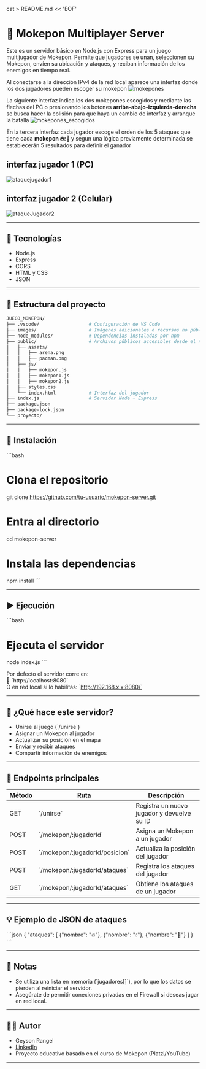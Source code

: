 cat > README.md << 'EOF'
# 🐾 Mokepon Multiplayer Server

Este es un servidor básico en Node.js con Express para un juego multijugador de Mokepon. Permite que jugadores se unan, seleccionen su Mokepon, envíen su ubicación y ataques, y reciban información de los enemigos en tiempo real.

Al conectarse a la dirección IPv4 de la red local aparece una interfaz donde los dos jugadores pueden escoger su mokepon
![mokepones](https://github.com/user-attachments/assets/9414d827-72a7-423a-8514-37b93ce5276e)

La siguiente interfaz indica los dos mokepones escogidos y mediante las flechas del PC o presionando los botones **arriba-abajo-izquierda-derecha** se busca hacer la colisión para que haya un cambio de interfaz y arranque la batalla
![mokepones_escogidos](https://github.com/user-attachments/assets/81057127-e053-4e4b-8bdb-5764e0441693)

En la tercera interfaz cada jugador escoge el orden de los 5 ataques que tiene cada **mokepon 🔥💧🌱** y segun una lógica previamente determinada se establecerán 5 resultados para definir el ganador
## interfaz jugador 1 (PC)

![ataquejugador1](https://github.com/user-attachments/assets/e30f1d7a-0b27-406d-88f5-61f916ff04f1)

## interfaz jugador 2 (Celular)

![ataqueJugador2](https://github.com/user-attachments/assets/530a0b7a-3f0f-4ba5-8098-664f1de7715b)


---

## 🚀 Tecnologías

- Node.js
- Express
- CORS
- HTML y CSS
- JSON

---

## 📂 Estructura del proyecto

```bash
JUEGO_MOKEPON/
├── .vscode/                  # Configuración de VS Code
├── images/                   # Imágenes adicionales o recursos no públicos
├── node_modules/             # Dependencias instaladas por npm
├── public/                   # Archivos públicos accesibles desde el navegador
│   ├── assets/
│   │   ├── arena.png
│   │   ├── pacman.png
│   ├── js/
│   │   ├── mokepon.js
│   │   ├── mokepon1.js
│   │   ├── mokepon2.js
│   ├── styles.css
│   └── index.html            # Interfaz del jugador
├── index.js                  # Servidor Node + Express
├── package.json
├── package-lock.json
└── proyecto/   
```

---

## 🔧 Instalación

\`\`\`bash
# Clona el repositorio
git clone https://github.com/tu-usuario/mokepon-server.git

# Entra al directorio
cd mokepon-server

# Instala las dependencias
npm install
\`\`\`

---

## ▶️ Ejecución

\`\`\`bash
# Ejecuta el servidor
node index.js
\`\`\`

Por defecto el servidor corre en:  
📍 \`http://localhost:8080\`  
O en red local si lo habilitas: \`http://192.168.x.x:8080\`

---

## 🧠 ¿Qué hace este servidor?

- Unirse al juego (\`/unirse\`)
- Asignar un Mokepon al jugador
- Actualizar su posición en el mapa
- Enviar y recibir ataques
- Compartir información de enemigos

---

## 🧪 Endpoints principales

| Método | Ruta                          | Descripción                               |
|--------|-------------------------------|-------------------------------------------|
| GET    | \`/unirse\`                     | Registra un nuevo jugador y devuelve su ID |
| POST   | \`/mokepon/:jugadorId\`        | Asigna un Mokepon a un jugador            |
| POST   | \`/mokepon/:jugadorId/posicion\` | Actualiza la posición del jugador         |
| POST   | \`/mokepon/:jugadorId/ataques\`  | Registra los ataques del jugador          |
| GET    | \`/mokepon/:jugadorId/ataques\`  | Obtiene los ataques de un jugador         |

---

## 💡 Ejemplo de JSON de ataques

\`\`\`json
{
  "ataques": [
    {"nombre": "🔥"},
    {"nombre": "💧"},
    {"nombre": "🌱"}
  ]
}
\`\`\`

---

## 📌 Notas

- Se utiliza una lista en memoria (\`jugadores[]\`), por lo que los datos se pierden al reiniciar el servidor.
- Asegúrate de permitir conexiones privadas en el Firewall si deseas jugar en red local.

---

## 👨‍💻 Autor

- Geyson Rangel  
- [LinkedIn]([https://www.linkedin.com/](https://www.linkedin.com/in/geyson-jair-rangel-ortega-79a022233/))  
- Proyecto educativo basado en el curso de Mokepon (Platzi/YouTube)

---

